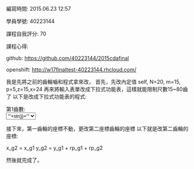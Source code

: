 編寫時間: 2015.06.23 12:57

學員學號: 40223144

課程自我評分: 70

課程心得: 

github: https://github.com/40223144/2015cdafinal  

openshift: http://w17finaltest-40223144.rhcloud.com/

我是先將之前的齒輪嚙和程式拿來改，
首先，先改內定值  self, N=20, m=15, p=5,z=15,x=24
再來將輸入表單改成下拉式功能表，這樣就能限制尺數15~80齒了
以下是改成下拉式功能表的程式:

第1齒數:<br />
    <select name="z">
    '''
    for j in range(15,81):
        outstring+=''' <option value="'''+str(j)+'''">'''+str(j)+'''</option>'''
    outstring+='''
   </select><br/>

接下來，第一齒輪的座標不動，更改第二座標齒輪的座標
以下就是改第二齒輪的座標:

x_g2 = x_g1 
y_g2 = y_g1 + rp_g1 + rp_g2


然後就完成了。
